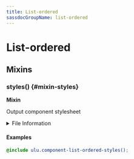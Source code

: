 ```yaml
---
title: List-ordered
sassdocGroupName: list-ordered
---
```



# List-ordered

<div class="type-large">



</div>



## Mixins




<div class="sassdoc-item-header">

###  styles() {#mixin-styles}

  <div class="sassdoc-item-header__labels">
    <span class="tag tag--primary"><strong>Mixin</strong></span>
  </div>

</div>

  

Output component stylesheet
    
    


<details>
  <summary>File Information</summary>
  
- **File:** _list-ordered.scss
- **Group:** list-ordered
- **Type:** mixin
- **Lines (comments):** 9-11
- **Lines (code):** 13-18

</details>

    

#### Examples

      


``` scss
@include ulu.component-list-ordered-styles();
```
  



      
  
  